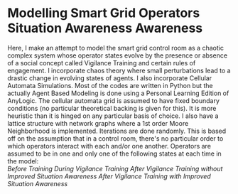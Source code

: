 # Modelling Smart Grid Operators Situation Awareness Awareness 
Here, I make an attempt to model the smart grid control room as a chaotic complex system whose operator states evolve by the presence or absence of a social concept called Vigilance Training and certain rules of engagement.
I incorporate chaos theory where small perturbations lead to a drastic change in evolving states of agents.
I also incorporate Cellular Automata Simulations.
Most of the codes are written in Python but the actually Agent Based Modeling is done using a Personal Learning Edition of AnyLogic.
The cellular automata grid is assumed to have fixed boundary conditions (no particular theoretical backing is given for this). It is more heuristic than it is hinged on any particular basis of choice.
I also have a lattice structure with network graphs where a 1st order Moore Neighborhood is implemented.
Iterations are done randomly. This is based off on the assumption that in a control room, there's no particular order to which operators interact with each and/or one another.
Operators are assumed to be in one and only one of the following states at each time in the model: <br/>
      *Before Training*
      *During Vigilance Training*
      *After Vigilance Training without Improved Situation Awareness*
      *After Vigilance Training with Improved Situation Awareness*
